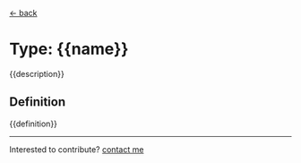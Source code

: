 [← back](./)

# Type: {{name}}

{{description}}

## Definition

{{definition}}


---
Interested to contribute? [contact me](mailto:dustin@commit.international)
